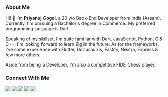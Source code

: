 ### About Me

Hi! 👋 I'm **Priyanuj Gogoi**, a 20 y/o Back-End Developer from India (Assam).
Currently, I'm pursuing a Bachelor's degree in Commerce.
My preferred programming language is Dart.

Speaking of my skillset, I'm quite familiar with Dart, JavaScript, Python, C & C++.
I'm looking forward to learn Zig in the future.
As for the frameworks, I've some experience with Flutter, Docusaurus,
Fastify, Nextra, Express & few more others.

Aside from being a Developer, I'm also a competitive FIDE Chess player.

### Connect With Me

[![](https://skillicons.dev/icons?i=discord)](https://discord.com/users/631721449140518912)
[![](https://skillicons.dev/icons?i=twitter)](https://twitter.com/@Priyanuj09)
[![](https://skillicons.dev/icons?i=instagram)](https://instagram.com/just_priyanuj)
[![](https://skillicons.dev/icons?i=replit)](https://replit.com/@PriyanujGogoi)
[![](https://skillicons.dev/icons?i=gitlab)](https://gitlab.com/priyanuj)
